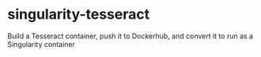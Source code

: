 # singularity-tesseract
Build a Tesseract container, push it to Dockerhub, and convert it to run as a Singularity container
